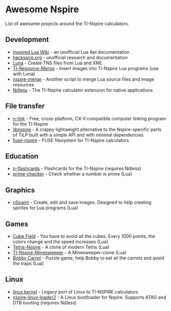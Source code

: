 
# Awesome Nspire

List of awesome projects around the TI-Nspire calculators.

## Development

 - [Inspired Lua Wiki](https://wiki.inspired-lua.org/) - an unofficial Lua Api documentation
 - [hackspire.org](https://hackspire.org//index.php?title=Main_Page) - unofficial research and documentation
 - [Luna](https://github.com/ndless-nspire/Luna) - Create TNS files from Lua and XML
 - [TI-Resource-Merge](https://github.com/DaveDuck321/TI-Resource-Merge) - Insert images into Ti-Nspire Lua programs (use with Luna)
 - [nspire-merge](https://github.com/alexcoder04/nspire-merge) - Another script to merge Lua source files and image resources
 - [Ndless](https://github.com/ndless-nspire/Ndless) - The TI-Nspire calculator extension for native applications

## File transfer

 - [n-link](https://github.com/lights0123/n-link) - Free, cross-platform, CX-II compatible computer linking program for the TI-Nspire
 - [libnspire](https://github.com/Vogtinator/libnspire) - A crappy lightweight alternative to the Nspire-specific parts of TiLP built with a simple API and with minimal dependencies
 - [fuse-nspire](https://github.com/Vogtinator/fuse-nspire) - FUSE filesystem for TI-Nspire calculators

## Education

 - [n-flashcards](https://github.com/lights0123/n-flashcards) - Flashcards for the TI-Nspire (requires Ndless)
 - [prime-checker](https://github.com/alexcoder04/prime-checker) - Check whether a number is prime (Lua)

## Graphics

 - [nSpaint](https://www.ticalc.org/archives/files/fileinfo/447/44726.html) - Create, edit and save images. Designed to help creating spirites for Lua programs (Lua)

## Games

 - [Cube Field](https://www.ticalc.org/archives/files/fileinfo/443/44308.html) - You have to avoid all the cubes. Every 1000 points, the colors change and the speed increases (Lua)
 - [Tetris-Nspire](https://github.com/DaveDuck321/Tetris-Nspire) - A clone of modern Tetris (Lua)
 - [TI-Nspire-Minesweeper](https://github.com/Skayo/TI-Nspire-Minesweeper) - A Minesweeper-clone (Lua)
 - [Bobby Carrot](https://www.ticalc.org/archives/files/fileinfo/440/44058.html) - Puzzle game, help Bobby to eat all the carrots and avoid the traps (Lua)

## Linux

 - [linux kernel](https://github.com/tangrs/linux) - Legacy port of Linux to TI-NSPIRE calculators
 - [nspire-linux-loader2](https://github.com/tangrs/nspire-linux-loader2) - A Linux bootloader for Nspire. Supports ATAG and DTB booting (requires Ndless)

